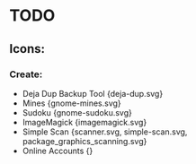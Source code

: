 # TODO

## Icons:

### Create:

* Deja Dup Backup Tool {deja-dup.svg}
* Mines {gnome-mines.svg}
* Sudoku {gnome-sudoku.svg}
* ImageMagick {imagemagick.svg}
* Simple Scan {scanner.svg, simple-scan.svg, package_graphics_scanning.svg}
* Online Accounts {}

